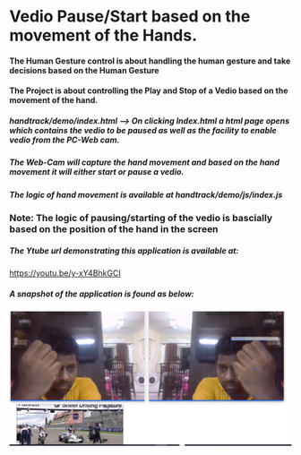 # Vedio Pause/Start based on the movement of the Hands.

#### The Human Gesture control is about handling the human gesture  and take decisions based on the Human Gesture

#### The Project is about controlling the Play and Stop of a Vedio based on the  movement of the hand.

#####  handtrack/demo/index.html --> On clicking Index.html a html page opens which contains the vedio to be paused  as well as the facility to enable vedio from the PC-Web cam.

##### The Web-Cam will capture the hand movement and based on the hand movement it will either start or pause a vedio.

##### The logic of hand movement is available at handtrack/demo/js/index.js

### Note: The logic of pausing/starting of the vedio is  bascially based on the position of the hand in the screen

##### The Ytube url demonstrating this application is available at:

https://youtu.be/y-xY4BhkGCI


##### A snapshot of the application is found as below:

![Gesture_Control](/images_gesture/HumanGestureControl.gif)



